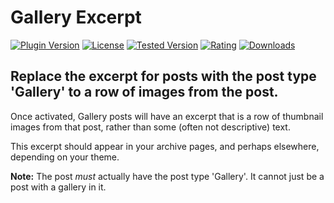 # Gallery Excerpt

[![Plugin Version](https://img.shields.io/wordpress/plugin/v/gallery-excerpt.svg)](https://wordpress.org/plugins/gallery-excerpt/)
[![License](https://img.shields.io/badge/license-GPLv2-blue.svg)](https://wordpress.org/about/license/)
[![Tested Version](https://img.shields.io/wordpress/v/gallery-excerpt.svg)](https://wordpress.org/plugins/gallery-excerpt/)
[![Rating](https://img.shields.io/wordpress/plugin/r/gallery-excerpt.svg)](https://wordpress.org/support/view/plugin-reviews/gallery-excerpt)
[![Downloads](https://img.shields.io/wordpress/plugin/dt/gallery-excerpt.svg)](https://wordpress.org/plugins/gallery-excerpt/)

## Replace the excerpt for posts with the post type 'Gallery' to a row of images from the post.

Once activated, Gallery posts will have an excerpt that is a row of thumbnail images from that post, rather than some (often not descriptive) text.

This excerpt should appear in your archive pages, and perhaps elsewhere, depending on your theme.

**Note:** The post *must* actually have the post type 'Gallery'. It cannot just be a post with a gallery in it.
